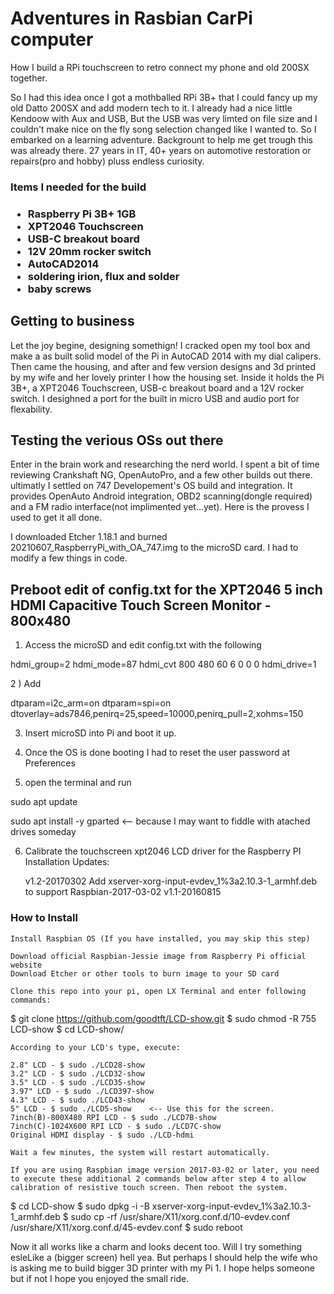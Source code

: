 <h1>Adventures in Rasbian CarPi computer</h1>
How I build a RPi touchscreen to retro connect my phone and old 200SX together.


So I had this idea once I got a mothballed RPi 3B+ that I could fancy up my old Datto 200SX and add modern tech to it. I already had a nice little Kendoow with Aux and USB, But the USB was very limted on file size and I couldn't make nice on the fly song selection changed like I wanted to. So I embarked on a learning adventure. Backgrount to help me get trough this was already there. 27 years in IT, 40+ years on automotive restoration or repairs(pro and hobby) pluss endless curiosity.

<h3>Items I needed for the build<h3>

- Raspberry Pi 3B+ 1GB
- XPT2046 Touchscreen
- USB-C breakout board
- 12V 20mm rocker switch
- AutoCAD2014
- soldering irion, flux and solder
- baby screws


<h2>Getting to business</h2>

Let the joy begine, designing somethign! I cracked open my tool box and make a as built solid model of the Pi in AutoCAD 2014 with my dial calipers. Then came the housing, and after and few version designs and 3d printed by my wife and her lovely printer I how the housing set. Inside it holds the Pi 3B+, a XPT2046 Touchscreen, USB-c breakout board and a 12V rocker switch. I desighned a port for the built in micro USB and audio port for flexability.

<h2>Testing the verious OSs out there</h2>
Enter in the brain work and researching the nerd world. I spent a bit of time reviewing Crankshaft NG, OpenAutoPro, and a few other builds out there. ultimatly I settled on 747 Developement's OS build and integration. It provides OpenAuto Android integration, OBD2 scanning(dongle required) and a FM radio interface(not implimented yet...yet). Here is the provess I used to get it all done.

I downloaded Etcher 1.18.1 and burned 20210607_RaspberryPi_with_OA_747.img to the microSD card. I had to modify a few things in code. 

<h2>Preboot edit of config.txt for the XPT2046 5 inch HDMI Capacitive Touch Screen Monitor - 800x480</h2>

1) Access the microSD  and edit config.txt with the following

hdmi_group=2
hdmi_mode=87
hdmi_cvt 800 480 60 6 0 0 0
hdmi_drive=1

2 ) Add

dtparam=i2c_arm=on
dtparam=spi=on
dtoverlay=ads7846,penirq=25,speed=10000,penirq_pull=2,xohms=150

3) Insert microSD into Pi and boot it up.

4) Once the OS is done booting I had to reset the user password at Preferences 

5) open the terminal and run

sudo apt update

sudo apt install -y gparted  <-- because I may want to fiddle with atached drives someday

6) Calibrate the touchscreen
xpt2046 LCD driver for the Raspberry PI Installation
Updates:

    v1.2-20170302
        Add xserver-xorg-input-evdev_1%3a2.10.3-1_armhf.deb to support Raspbian-2017-03-02
    v1.1-20160815

<h3>How to Install</h3>

    Install Raspbian OS (If you have installed, you may skip this step)

    Download official Raspbian-Jessie image from Raspberry Pi official website
    Download Etcher or other tools to burn image to your SD card

    Clone this repo into your pi, open LX Terminal and enter following commands:

  $ git clone https://github.com/goodtft/LCD-show.git
  $ sudo chmod -R 755 LCD-show
  $ cd LCD-show/

    According to your LCD's type, execute:

    2.8" LCD - $ sudo ./LCD28-show
    3.2" LCD - $ sudo ./LCD32-show
    3.5" LCD - $ sudo ./LCD35-show
    3.97" LCD - $ sudo ./LCD397-show
    4.3" LCD - $ sudo ./LCD43-show
    5" LCD - $ sudo ./LCD5-show    <-- Use this for the screen.
    7inch(B)-800X480 RPI LCD - $ sudo ./LCD7B-show
    7inch(C)-1024X600 RPI LCD - $ sudo ./LCD7C-show
    Original HDMI display - $ sudo ./LCD-hdmi

    Wait a few minutes, the system will restart automatically.

    If you are using Raspbian image version 2017-03-02 or later, you need to execute these additional 2 commands below after step 4 to allow calibration of resistive touch screen. Then reboot the system.

  $ cd LCD-show
  $ sudo dpkg -i -B xserver-xorg-input-evdev_1%3a2.10.3-1_armhf.deb
  $ sudo cp -rf /usr/share/X11/xorg.conf.d/10-evdev.conf /usr/share/X11/xorg.conf.d/45-evdev.conf
  $ sudo reboot




Now it all works like a charm and looks decent too. Will I try something esleLike a (bigger screen) hell yea. But perhaps I should help the wife who is asking me to build bigger 3D printer with my Pi 1. I hope helps someone but if not I hope you enjoyed the small ride.
